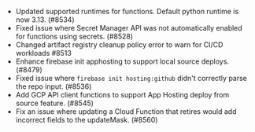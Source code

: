 - Updated supported runtimes for functions. Default python runtime is now 3.13. (#8534)
- Fixed issue where Secret Manager API was not automatically enabled for functions using secrets. (#8528)
- Changed artifact registry cleanup policy error to warn for CI/CD workloads #8513
- Enhance firebase init apphosting to support local source deploys. (#8479)
- Fixed issue where `firebase init hosting:github` didn't correctly parse the repo input. (#8536)
- Add GCP API client functions to support App Hosting deploy from source feature. (#8545)
- Fix an issue where updating a Cloud Function that retires would add incorrect fields to the updateMask. (#8560)
